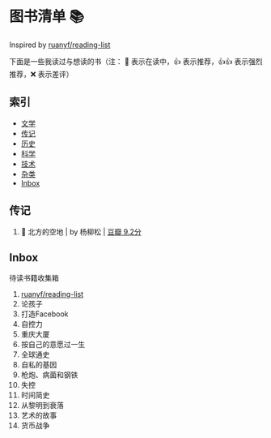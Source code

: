 # 图书清单 📚

Inspired by [ruanyf/reading-list](https://github.com/ruanyf/reading-list)

下面是一些我读过与想读的书（注： :book: 表示在读中，:+1: 表示推荐，:+1::+1: 表示强烈推荐，:x: 表示差评）

## 索引

- [文学](#文学)
- [传记](#传记)
- [历史](#历史)
- [科学](#科学)
- [技术](#技术)
- [杂类](#杂类)
- [Inbox](#Inbox)

## 传记

1. :book: 北方的空地 | by 杨柳松 | [豆瓣 9.2分](https://book.douban.com/subject/6125543/)

## Inbox 

待读书籍收集箱

1. [ruanyf/reading-list](https://github.com/ruanyf/reading-list)
1. 论孩子 
1. 打造Facebook
1. 自控力
1. 重庆大厦
1. 按自己的意愿过一生
1. 全球通史
1. 自私的基因
1. 枪炮、病菌和钢铁
1. 失控
1. 时间简史
1. 从黎明到衰落
1. 艺术的故事
1. 货币战争
